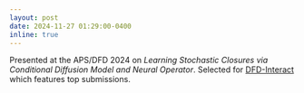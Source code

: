 ```yaml
---
layout: post
date: 2024-11-27 01:29:00-0400
inline: true
---
```

Presented at the APS/DFD 2024 on *Learning Stochastic Closures via Conditional Diffusion 
Model and Neural Operator*. Selected for [DFD-Interact](https://dfd-meeting.aps.org/attendees-presenters/dfd-interact)
which features top submissions.
